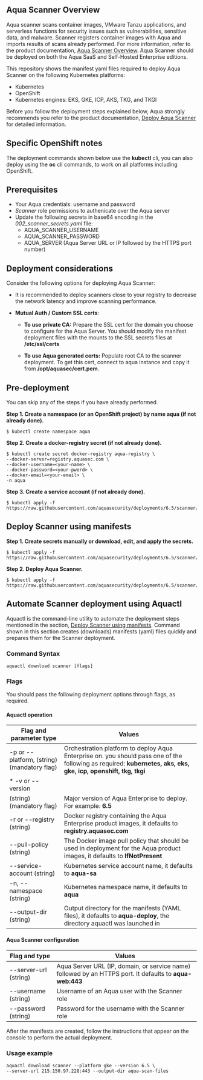 ## Aqua Scanner Overview

Aqua scanner scans container images, VMware Tanzu applications, and serverless functions for security issues such as vulnerabilities, sensitive data, and malware. Scanner registers container images with Aqua and imports results of scans already performed. For more information, refer to the product documentation, [Aqua Scanner Overview](https://docs.aquasec.com/docs/aqua-scanner). Aqua Scanner should be deployed on both the Aqua SaaS and Self-Hosted Enterprise editions.

This repository shows the manifest yaml files required to deploy Aqua Scanner on the following Kubernetes platforms:
* Kubernetes
* OpenShift
* Kubernetes engines: EKS, GKE, ICP, AKS, TKG, and TKGI

Before you follow the deployment steps explained below, Aqua strongly recommends you refer to the product documentation, [Deploy Aqua Scanner](https://docs.aquasec.com/docs/deploy-k8s-scanners) for detailed information.

## Specific OpenShift notes
The deployment commands shown below use the **kubectl** cli, you can also deploy using the **oc** cli commands, to work on all platforms including OpenShift.

## Prerequisites

- Your Aqua credentials: username and password
- *Scanner* role permissions to authenicate over the Aqua server
- Update the following secrets in base64 encoding in the *002_scanner_secrets.yaml* file:
  - AQUA_SCANNER_USERNAME
  - AQUA_SCANNER_PASSWORD
  - AQUA_SERVER (Aqua Server URL or IP followed by the HTTPS port number)

## Deployment considerations

Consider the following options for deploying Aqua Scanner:

- It is recommended to deploy scanners close to your registry to decrease the network latency and improve scanning performance.

- **Mutual Auth / Custom SSL certs**: 
  - **To use private CA:** Prepare the SSL cert for the domain you choose to configure for the Aqua Server. You should modify the manifest deployment files with the mounts to the SSL secrets files at **/etc/ssl/certs**
  
  - **To use Aqua generated certs:** Populate root CA to the scanner deployment. To get this cert, connect to aqua instance and copy it from **/opt/aquasec/cert.pem**. 

## Pre-deployment

You can skip any of the steps if you have already performed.

**Step 1. Create a namespace (or an OpenShift  project) by name aqua (if not already done).**

```SHELL
$ kubectl create namespace aqua
```

**Step 2. Create a docker-registry secret (if not already done).**

```SHELL
$ kubectl create secret docker-registry aqua-registry \
--docker-server=registry.aquasec.com \
--docker-username=<your-name> \
--docker-password=<your-pword> \
--docker-email=<your-email> \
-n aqua
```

**Step 3. Create a service account (if not already done).**

```SHELL
$ kubectl apply -f https://raw.githubusercontent.com/aquasecurity/deployments/6.5/scanner/kubernetes_and_openshift/manifests/001_scanner_serviceAccount.yaml
```

## Deploy Scanner using manifests

**Step 1. Create secrets manually or download, edit, and apply the secrets.**

```SHELL
$ kubectl apply -f https://raw.githubusercontent.com/aquasecurity/deployments/6.5/scanner/kubernetes_and_openshift/manifests/002_scanner_secrets.yaml
```

**Step 2. Deploy Aqua Scanner.**

```SHELL
$ kubectl apply -f https://raw.githubusercontent.com/aquasecurity/deployments/6.5/scanner/kubernetes_and_openshift/manifests/003_scanner_deploy.yaml
```

## Automate Scanner deployment using Aquactl

Aquactl is the command-line utility to automate the deployment steps mentioned in the section, [Deploy Scanner using manifests](#deploy-scanner-using-manifests). Command shown in this section creates (downloads) manifests (yaml) files quickly and prepares them for the Scanner deployment.

### Command Syntax

```SHELL
aquactl download scanner [flags]
```

### Flags
You should pass the following deployment options through flags, as required.

#### Aquactl operation

Flag and parameter type              | Values                                                |
| ---------------------- | ------------------------------------------------------------ |
| -p or --platform, (string) (mandatory flag) | Orchestration platform to deploy Aqua Enterprise on. you should pass one of the following as required: **kubernetes, aks, eks, gke, icp, openshift, tkg, tkgi**    |
| * -v or --version
(string) (mandatory flag) | Major version of Aqua Enterprise to deploy. For example: **6.5** |
| -r or --registry (string) | Docker registry containing the Aqua Enterprise product images, it defaults to **registry.aquasec.com** |
| --pull-policy (string) | The Docker image pull policy that should be used in deployment for the Aqua product images, it defaults to **IfNotPresent** |
| --service-account (string) | Kubernetes service account name, it defaults to **aqua-sa** |
| -n, --namespace (string) | Kubernetes namespace name, it defaults to **aqua** |
| --output-dir (string) | Output directory for the manifests (YAML files), it defaults to **aqua-deploy**, the directory aquactl was launched in |

#### Aqua Scanner configuration

Flag and type              | Values                                                |
| ---------------------- | ------------------------------------------------------------ |
| --server-url (string) | Aqua Server URL (IP, domain, or service name) followed by an HTTPS port. It defaults to **aqua-web:443**|
| --username (string) | Username of an Aqua user with the Scanner role|
| --password (string) | Password for the username with the Scanner role|

After the manifests are created, follow the instructions that appear on the console to perform the actual deployment.

### Usage example 

```SHELL
aquactl download scanner --platform gke --version 6.5 \
--server-url 215.150.97.228:443 --output-dir aqua-scan-files
```
